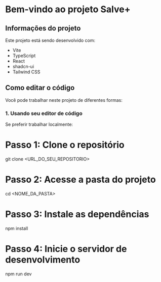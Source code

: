 # Bem-vindo ao projeto Salve+

## Informações do projeto

Este projeto está sendo desenvolvido com:

- Vite
- TypeScript
- React
- shadcn-ui
- Tailwind CSS

## Como editar o código

Você pode trabalhar neste projeto de diferentes formas:

### 1. Usando seu editor de código

Se preferir trabalhar localmente:

# Passo 1: Clone o repositório
git clone <URL_DO_SEU_REPOSITORIO>

# Passo 2: Acesse a pasta do projeto
cd <NOME_DA_PASTA>

# Passo 3: Instale as dependências
npm install

# Passo 4: Inicie o servidor de desenvolvimento
npm run dev